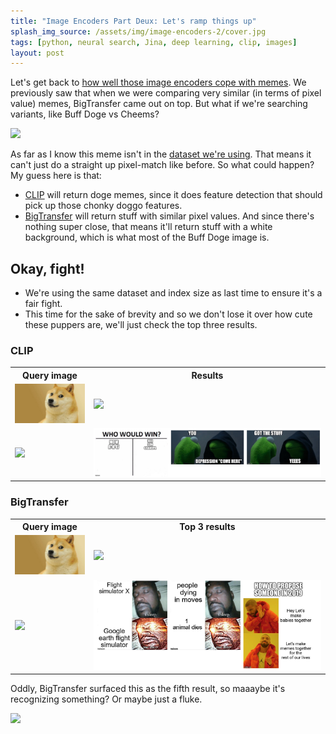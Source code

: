 ```yaml
---
title: "Image Encoders Part Deux: Let's ramp things up"
splash_img_source: /assets/img/image-encoders-2/cover.jpg
tags: [python, neural search, Jina, deep learning, clip, images]
layout: post
---
```


Let's get back to [how well those image encoders cope with memes](http://blog.alexcg.net/2021/09/18/comparing-bit-and-clip-image-encoders.html). We previously saw that when we were comparing very similar (in terms of pixel value) memes, BigTransfer came out on top. But what if we're searching variants, like Buff Doge vs Cheems?

![](https://imgflip.com/s/meme/Buff-Doge-vs-Cheems.png)

As far as I know this meme isn't in the [dataset we're using](https://www.kaggle.com/abhishtagatya/imgflipscraped-memes-caption-dataset). That means it can't just do a straight up pixel-match like before. So what could happen? My guess here is that:

- [CLIP](https://hub.jina.ai/executor/0hnlmu3q) will return doge memes, since it does feature detection that should pick up those chonky doggo features.
- [BigTransfer](https://hub.jina.ai/executor/04yakw38) will return stuff with similar pixel values. And since there's nothing super close, that means it'll return stuff with a white background, which is what most of the Buff Doge image is.

## Okay, fight!

- We're using the same dataset and index size as last time to ensure it's a fair fight.
- This time for the sake of brevity and so we don't lose it over how cute these puppers are, we'll just check the top three results.

### CLIP

<table>

<colgroup>
  <col span="1" style="width: 25%">
  <col span="1" style="width: 75%">
</colgroup>

<tbody>
  <tr>
    <th width>
      Query image
    </th>
    <th>
      Results
    </th>
  </tr>
  <tr>
    <td><img src="/assets/img/image-encoders/inputs/doge.jpg" ></td>
    <td><img src="/assets/img/image-encoders-part-2/clip/doge.png"></td>
  </tr>
  <tr>
    <td><img src="/assets/img/image-encoders-2/inputs/buff-doge.jpg" ></td>
    <td><img src="/assets/img/image-encoders-2/clip/buff-doge.png" ></td>
  </tr>
</tbody>
</table>

  
### BigTransfer

<table>

<colgroup>
  <col span="1" style="width: 25%">
  <col span="1" style="width: 75%">
</colgroup>

<tbody>
  <tr>
    <th width>
      Query image
    </th>
    <th>
      Top 3 results
    </th>
  </tr>
  <tr>
    <td><img src="/assets/img/image-encoders/inputs/doge.jpg" ></td>
    <td><img src="/assets/img/image-encoders-part-2/bit/doge.png"></td>
  </tr>
  <tr>
    <td><img src="/assets/img/image-encoders-2/inputs/buff-doge.jpg" ></td>
    <td><img src="/assets/img/image-encoders-2/bit/buff-doge.png" ></td>
  </tr>
</tbody>
  
  
</table>

Oddly, BigTransfer surfaced this as the fifth result, so maaaybe it's recognizing something? Or maybe just a fluke.

![](http://examples.jina.ai/memes/media/aa09080eb06b048f7f0e0c054b19be63c4e319085914a25286d145e4.jpeg)
